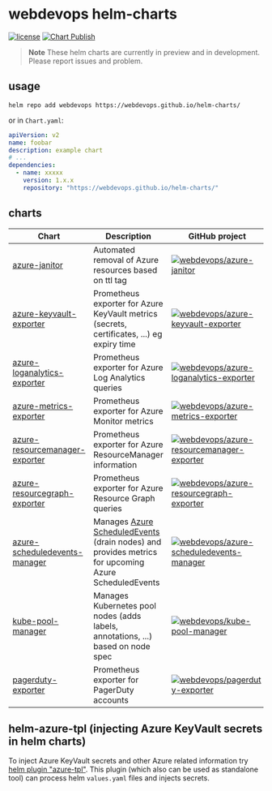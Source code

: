 # webdevops helm-charts

[![license](https://img.shields.io/github/license/webdevops/helm-azure-tpl.svg)](https://github.com/webdevops/helm-azure-tpl/blob/master/LICENSE)
[![Chart Publish](https://github.com/webdevops/helm-charts/actions/workflows/release.yaml/badge.svg)](https://github.com/webdevops/helm-charts/actions/workflows/release.yaml)

> **Note**
> These helm charts are currently in preview and in development. Please report issues and problem.

## usage

```shell
helm repo add webdevops https://webdevops.github.io/helm-charts/
```

or in `Chart.yaml`:

```yaml
apiVersion: v2
name: foobar
description: example chart
# ...
dependencies:
  - name: xxxxx
    version: 1.x.x
    repository: "https://webdevops.github.io/helm-charts/"
```

## charts

| Chart                                                                     | Description                                                                                                                                                                              | GitHub project                                                                                                                                                                                    |
|---------------------------------------------------------------------------|------------------------------------------------------------------------------------------------------------------------------------------------------------------------------------------|---------------------------------------------------------------------------------------------------------------------------------------------------------------------------------------------------|
| [azure-janitor](./charts/azure-janitor)                                   | Automated removal of Azure resources based on ttl tag                                                                                                                                    | [![webdevops/azure-janitor](https://img.shields.io/badge/github-webdevops%2Fazure--janitor-blue)](https://github.com/webdevops/azure-janitor)                                                     |
| [azure-keyvault-exporter](./charts/azure-keyvault-exporter)               | Prometheus exporter for Azure KeyVault metrics (secrets, certificates, ...) eg expiry time                                                                                               | [![webdevops/azure-keyvault-exporter](https://img.shields.io/badge/github-webdevops%2Fazure--keyvault--exporter-blue)](https://github.com/webdevops/azure-keyvault-exporter)                      |
| [azure-loganalytics-exporter](./charts/azure-loganalytics-exporter) | Prometheus exporter for Azure Log Analytics queries                                                                                                                                           | [![webdevops/azure-loganalytics-exporter](https://img.shields.io/badge/github-webdevops%2Fazure--loganalytics--exporter-blue)](https://github.com/webdevops/azure-loganalytics-exporter) |
| [azure-metrics-exporter](./charts/azure-metrics-exporter)                 | Prometheus exporter for Azure Monitor metrics                                                                                                                                            | [![webdevops/azure-metrics-exporter](https://img.shields.io/badge/github-webdevops%2Fazure--metrics--exporter-blue)](https://github.com/webdevops/azure-metrics-exporter)                         |
| [azure-resourcemanager-exporter](./charts/azure-resourcemanager-exporter) | Prometheus exporter for Azure ResourceManager information                                                                                                                                | [![webdevops/azure-resourcemanager-exporter](https://img.shields.io/badge/github-webdevops%2Fazure--resourcemanager--exporter-blue)](https://github.com/webdevops/azure-resourcemanager-exporter) |
| [azure-resourcegraph-exporter](./charts/azure-resourcegraph-exporter) | Prometheus exporter for Azure Resource Graph queries                                                                                                                                | [![webdevops/azure-resourcegraph-exporter](https://img.shields.io/badge/github-webdevops%2Fazure--resourcegraph--exporter-blue)](https://github.com/webdevops/azure-resourcegraph-exporter) |
| [azure-scheduledevents-manager](./charts/azure-scheduledevents-manager)   | Manages [Azure ScheduledEvents](https://learn.microsoft.com/en-us/azure/virtual-machines/windows/scheduled-events) (drain nodes) and provides metrics for upcoming Azure ScheduledEvents | [![webdevops/azure-scheduledevents-manager](https://img.shields.io/badge/github-webdevops%2Fazure--scheduledevents--manager-blue)](https://github.com/webdevops/azure-scheduledevents-manager)    |
| [kube-pool-manager](./charts/kube-pool-manager)                           | Manages Kubernetes pool nodes (adds labels, annotations, ...) based on node spec                                                                                                         | [![webdevops/kube-pool-manager](https://img.shields.io/badge/github-webdevops%2Fkube--pool--manager-blue)](https://github.com/webdevops/kube-pool-manager)                                        |
| [pagerduty-exporter](./charts/pagerduty-exporter)                         | Prometheus exporter for PagerDuty accounts                                                                                                                                               | [![webdevops/pagerduty-exporter](https://img.shields.io/badge/github-webdevops%2Fpagerduty--exporter-blue)](https://github.com/webdevops/pagerduty-exporter)                                      |

## helm-azure-tpl (injecting Azure KeyVault secrets in helm charts)

To inject Azure KeyVault secrets and other Azure related information try [helm plugin "azure-tpl"](https://github.com/webdevops/helm-azure-tpl).
This plugin (which also can be used as standalone tool) can process helm `values.yaml` files and injects secrets.
